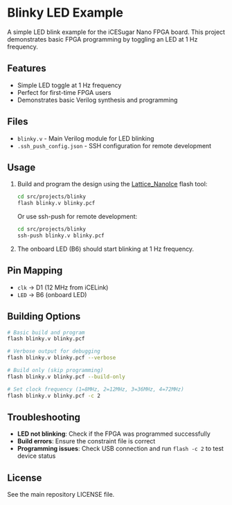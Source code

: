 # Blinky LED Example

A simple LED blink example for the iCESugar Nano FPGA board. This project demonstrates basic FPGA programming by toggling an LED at 1 Hz frequency.

## Features

- Simple LED toggle at 1 Hz frequency
- Perfect for first-time FPGA users
- Demonstrates basic Verilog synthesis and programming

## Files

- `blinky.v` - Main Verilog module for LED blinking
- `.ssh_push_config.json` - SSH configuration for remote development

## Usage

1. Build and program the design using the [Lattice_NanoIce](https://github.com/abhinav937/Lattice_NanoIce) flash tool:
   ```bash
   cd src/projects/blinky
   flash blinky.v blinky.pcf
   ```
   
   Or use ssh-push for remote development:
   ```bash
   cd src/projects/blinky
   ssh-push blinky.v blinky.pcf
   ```

2. The onboard LED (B6) should start blinking at 1 Hz frequency.

## Pin Mapping

- `clk` → D1 (12 MHz from iCELink)
- `LED` → B6 (onboard LED)

## Building Options

```bash
# Basic build and program
flash blinky.v blinky.pcf

# Verbose output for debugging
flash blinky.v blinky.pcf --verbose

# Build only (skip programming)
flash blinky.v blinky.pcf --build-only

# Set clock frequency (1=8MHz, 2=12MHz, 3=36MHz, 4=72MHz)
flash blinky.v blinky.pcf -c 2
```

## Troubleshooting

- **LED not blinking**: Check if the FPGA was programmed successfully
- **Build errors**: Ensure the constraint file is correct
- **Programming issues**: Check USB connection and run `flash -c 2` to test device status

## License

See the main repository LICENSE file. 